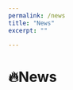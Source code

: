 ```yaml
---
permalink: /news
title: "News"
excerpt: ""

---
```


<span class="anchor" id="news"></span>

# 🔥News
